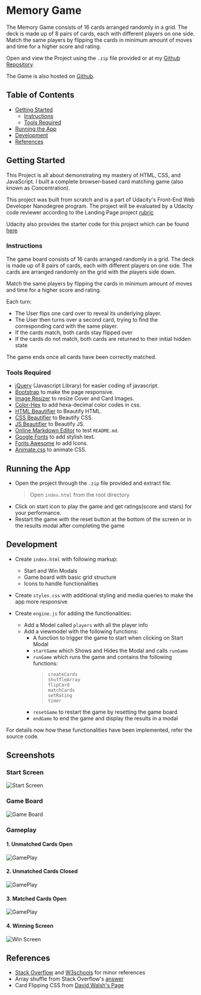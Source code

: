 # Memory Game

The Memory Game consists of 16 cards arranged randomly in a grid. The deck is made up of 8 pairs of cards, each with different players on one side. Match the same players by flipping the cards in minimum amount of moves and time for a higher score and rating.

Open and view the Project using the `.zip` file provided or at my [Github Repository](https://github.com/madhur-taneja/Memory-Game).

The Game is also hosted on [Github](https://madhur-taneja.github.io/Memory-Game/).

## Table of Contents

- [Getting Started](#getting-started)
  - [Instructions](#instructions)
  - [Tools Required](#tools-required)
- [Running the App](#running-the-app)
- [Development](#development)
- [References](#references)

## Getting Started

This Project is all about demonstrating my mastery of HTML, CSS, and JavaScript. I built a complete browser-based card matching game (also known as Concentration).

This project was built from scratch and is a part of Udacity's Front-End Web Developer Nanodegree program. The project will be evaluated by a Udacity code reviewer according to the Landing Page project [rubric](https://review.udacity.com/#!/rubrics/591/view)

Udacity also provides the starter code for this project which can be found [here](https://github.com/udacity/fend-project-memory-game)

### Instructions

The game board consists of 16 cards arranged randomly in a grid. The deck is made up of 8 pairs of cards, each with different players on one side. The cards are arranged randomly on the grid with the players side down.

Match the same players by flipping the cards in minimum amount of moves and time for a higher score and rating.

Each turn:

- The User flips one card over to reveal its underlying player.
- The User then turns over a second card, trying to find the corresponding card with the same player.
- If the cards match, both cards stay flipped over
- If the cards do not match, both cards are returned to their initial hidden state

The game ends once all cards have been correctly matched.

### Tools Required

* [jQuery](https://code.jquery.com/jquery-3.2.1.min.js) (Javascript Library) for easier coding of javascript.
* [Bootstrap](https://maxcdn.bootstrapcdn.com/bootstrap/3.3.7/css/bootstrap.min.css) to make the page responsive.
* [Image Resizer](http://resizeimage.net/) to resize Cover and Card Images.
* [Color-Hex](http://www.color-hex.com/) to add hexa-decimal color codes in css.
* [HTML Beautifier](http://www.freeformatter.com/html-formatter.html) to Beautify HTML.
* [CSS Beautifier](http://www.freeformatter.com/css-beautifier.html) to Beautify CSS.
* [JS Beautifier](http://www.freeformatter.com/javascript-beautifier.html) to Beautify JS.
* [Online Markdown Editor](http://dillinger.io/) to test `README.md`.
* [Google Fonts](https://fonts.googleapis.com/css?family=Permanent+Marker) to add stylish text.
* [Fonts Awesome](http://fontawesome.io/) to add Icons.
* [Animate.css](https://daneden.github.io/animate.css/) to animate CSS.

## Running the App
* Open the project through the `.zip` file provided and extract file.
  > Open `index.html` from the root directory
* Click on start icon to play the game and get ratings(score and stars) for your performance.
* Restart the game with the reset button at the bottom of the screen or in the results modal after completing the game

## Development

* Create `index.html` with following markup:
  * Start and Win Modals
  * Game board with basic grid structure
  * Icons to handle functionalities

* Create `styles.css` with additional styling and media queries to make the app more responsive

* Create `engine.js` for adding the functionalities:
  * Add a Model called `players` with all the player info
  * Add a viewmodel with the following functions:
    * A function to trigger the game to start when clicking on Start Modal
    * `startGame` which Shows and Hides the Modal and calls `runGame` 
    * `runGame` which runs the game and contains the following functions: 
      > `createCards` <br>
        `shuffleArray` <br>
        `flipCard` <br>
        `matchCards` <br>
        `setRating` <br>
        `timer` <br>
    * `resetGame` to restart the game by resetting the game board
    * `endGame` to end the game and display the results in a modal
  
 For details now how these functionalities have been implemented, refer the source code.

## Screenshots

### Start Screen
![Start Screen](screenshots/start-screen.png "Start Screen")

### Game Board
![Game Board](screenshots/game-board.png "Game Board") 

### Gameplay 

#### 1. Unmatched Cards Open
![GamePlay](screenshots/unmatched-cards-open.png "Unmatched Cards Open") 

#### 2. Unmatched Cards Closed
![GamePlay](screenshots/unmatched-cards-closed.png "Unmatched Cards Closed") 

#### 3. Matched Cards Open
![GamePlay](screenshots/matched-cards.png "Matched Cards Open")

#### 4. Winning Screen
![Win Screen](screenshots/win-screen.png "Win Screen")

## References

* [Stack Overflow](https://stackoverflow.com/) and [W3schools](https://www.w3schools.com/) for minor references
* Array shuffle from Stack Overflow's [answer](http://stackoverflow.com/questions/2450954/how-to-randomize-shuffle-a-javascript-array)
* Card Flipping CSS from [David Walsh's Page](https://davidwalsh.name/css-flip)

